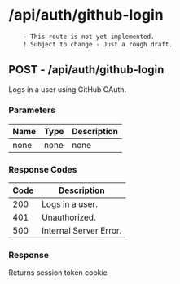 # /api/auth/github-login

```diff
    - This route is not yet implemented.
    ! Subject to change - Just a rough draft.
```

## POST - /api/auth/github-login

Logs in a user using GitHub OAuth.

### Parameters

| Name | Type | Description |
|------|------|-------------|
| none | none | none        |

### Response Codes

| Code | Description            |
|------|------------------------|
| 200  | Logs in a user.        |
| 401  | Unauthorized.          |
| 500  | Internal Server Error. |

### Response

Returns session token cookie